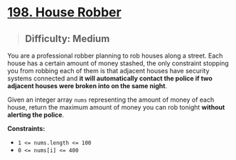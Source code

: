 # [198. House Robber](https://leetcode.com/problems/house-robber/)

> ## Difficulty: Medium

You are a professional robber planning to rob houses along a street. Each house has a certain amount of money stashed, the only constraint stopping you from robbing each of them is that adjacent houses have security systems connected and **it will automatically contact the police if two adjacent houses were broken into on the same night**.

Given an integer array `nums` representing the amount of money of each house, return the maximum amount of money you can rob tonight **without alerting the police**.

**Constraints:**

- `1 <= nums.length <= 100`
- `0 <= nums[i] <= 400`
